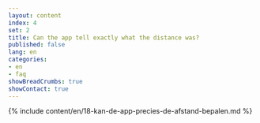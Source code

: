 ```yaml
---
layout: content
index: 4
set: 2
title: Can the app tell exactly what the distance was?
published: false
lang: en
categories:
- en
- faq
showBreadCrumbs: true
showContact: true
---
```

{% include content/en/18-kan-de-app-precies-de-afstand-bepalen.md %}
